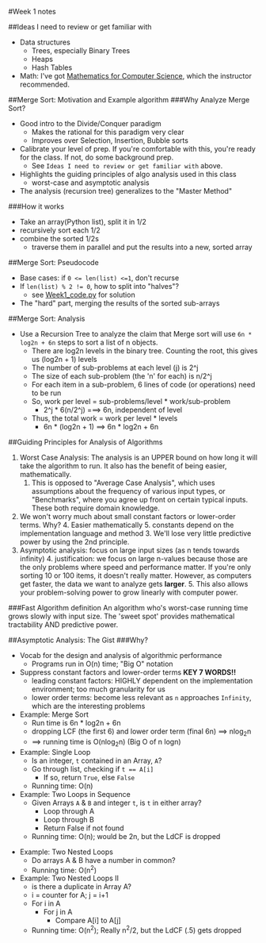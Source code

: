 #Week 1 notes

##Ideas I need to review or get familiar with
-  Data structures
    +  Trees, especially Binary Trees
    +  Heaps
    +  Hash Tables
-  Math: I've got [Mathematics for Computer Science](mathcs.pdf), which the instructor recommended.

##Merge Sort: Motivation and Example algorithm
###Why Analyze Merge Sort? 
-  Good intro to the Divide/Conquer paradigm
    +  Makes the rational for this paradigm very clear
    +  Improves over Selection, Insertion, Bubble sorts
-  Calibrate your level of prep. If you're comfortable with this, you're ready for the class. If not, do some background prep.
    +  See `Ideas I need to review or get familiar with` above.
-  Highlights the guiding principles of algo analysis used in this class
    +  worst-case and asymptotic analysis
-  The analysis (recursion tree) generalizes to the "Master Method"

###How it works
-  Take an array(Python list), split it in 1/2
-  recursively sort each 1/2
-  combine the sorted 1/2s
    +  traverse them in parallel and put the results into a new, sorted array

##Merge Sort: Pseudocode
-  Base cases: if `0 <= len(list) <=1`, don't recurse
-  If `len(list) % 2 != 0`, how to split into "halves"?
    +  see [Week1_code.py](Week1_code.py) for solution
-  The "hard" part, merging the results of the sorted sub-arrays

##Merge Sort: Analysis
-  Use a Recursion Tree to analyze the claim that Merge sort will use `6n * log2n + 6n` steps to sort a list of n objects.
    +  There are log2n levels in the binary tree. Counting the root, this gives us (log2n + 1) levels
    +  The number of sub-problems at each level (j) is 2^j
    +  The size of each sub-problem (the 'n' for each) is n/2^j
    +  For each item in a sub-problem, 6 lines of code (or operations) need to be run
    +  So, work per level = sub-problems/level * work/sub-problem
        *  2^j * 6(n/2^j) ===> 6n, independent of level
    +  Thus, the total work = work per level * levels
        *  6n * (log2n + 1) ==> 6n * log2n + 6n

##Guiding Principles for Analysis of Algorithms
1.  Worst Case Analysis: The analysis is an UPPER bound on how long it will take the algorithm to run. It also has the benefit of being easier, mathematically.
    1. This is opposed to "Average Case Analysis", which uses assumptions about the frequency of various input types, or "Benchmarks", where you agree up front on certain typical inputs. These both require domain knowledge.
2. We won't worry much about small constant factors or lower-order terms. Why?
    4. Easier mathematically
    5. constants depend on the implementation language and method
    3. We'll lose very little predictive power by using the 2nd principle.
3. Asymptotic analysis: focus on large input sizes (as n tends towards infinity)
    4. justification: we focus on large n-values because those are the only problems where speed and performance matter. If you're only sorting 10 or 100 items, it doesn't really matter. However, as computers get faster, the data we want to analyze gets **larger**.
    5. This also allows your problem-solving power to grow linearly with computer power.

###Fast Algorithm definition
An algorithm who's worst-case running time grows slowly with input size.  The 'sweet spot' provides mathematical tractability AND predictive power.

##Asymptotic Analysis: The Gist
###Why?
- Vocab for the design and analysis of algorithmic performance
    + Programs run in O(n) time; "Big O" notation
- Suppress constant factors and lower-order terms **KEY 7 WORDS!!**
    + leading constant factors: HIGHLY dependent on the implementation environment; too much granularity for us
    + lower order terms: become less relevant as `n` approaches `Infinity`, which are the interesting problems
- Example: Merge Sort
    + Run time is 6n * log2n + 6n
    + dropping LCF (the first 6) and lower order term (final 6n) ==> nlog<sub>2</sub>n
    + ==> running time is O(nlog<sub>2</sub>n) (Big O of n logn)
- Example: Single Loop
    + Is an integer, `t` contained in an Array, `A`?
    + Go through list, checking if `t == A[i]`
        * If so, return `True`, else `False`
    + Running time: O(n)
- Example: Two Loops in Sequence
    + Given Arrays `A` & `B` and integer `t`, is `t` in either array?
        + Loop through A
        + Loop through B
        + Return False if not found
    - Running time: O(n); would be 2n, but the LdCF is dropped
* Example: Two Nested Loops
    - Do arrays A & B have a number in common?
    - Running time: O(n<sup>2</sup>)
* Example: Two Nested Loops II
    - is there a duplicate in Array A?
    - i = counter for A; j = i+1
    - For i in A
        - For j in A
            - Compare A[i] to A[j]
    + Running time: O(n<sup>2</sup>); Really n<sup>2</sup>/2, but the LdCF (.5) gets dropped


